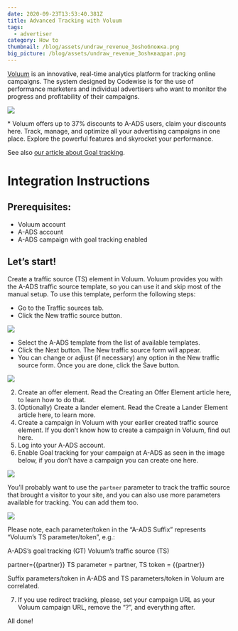 ```yaml
---
date: 2020-09-23T13:53:40.381Z
title: Advanced Tracking with Voluum
tags:
  - advertiser
category: How to
thumbnail: /blog/assets/undraw_revenue_3oshобложка.png
big_picture: /blog/assets/undraw_revenue_3oshквадрат.png
---
```

[Voluum](https://voluum.com/partner/a-ads/) is an innovative, real-time analytics platform for tracking online campaigns. The system designed by Codewise is for the use of performance marketers and individual advertisers who want to monitor the progress and profitability of their campaigns.

![](/blog/assets/advanced-tracking-with-voluum-arsen-.png)

\* Voluum offers up to 37% discounts to A-ADS users, claim your discounts here. Track, manage, and optimize all your advertising campaigns in one place. Explore the powerful features and skyrocket your performance. 

See also [our article about Goal tracking](https://a-ads.com/blog/2019-10-16-advertisers-why-do-i-need-goal-tracking-how-to-switch-it-on/).

# Integration Instructions

## Prerequisites:

* Voluum account
* A-ADS account
* A-ADS campaign with goal tracking enabled

## Let’s start!

Create a traffic source (TS) element in Voluum. Voluum provides you with the A-ADS traffic source template, so you can use it and skip most of the manual setup. To use this template, perform the following steps:

* Go to the Traffic sources tab.
* Click the New traffic source button.

![](/blog/assets/15f5f1a36e61b0.png)

* Select the A-ADS template from the list of available templates.
* Click the Next button. The New traffic source form will appear.
* You can change or adjust (if necessary) any option in the New traffic source form. Once you are done, click the Save button.

![](/blog/assets/ts-source.png)

2. Create an offer element. Read the Creating an Offer Element article here, to learn how to do that.
3. (Optionally) Create a lander element. Read the Create a Lander Element article here, to learn more.
4. Create a campaign in Voluum with your earlier created traffic source element. If you don’t know how to create a campaign in Voluum, find out here.
5. Log into your A-ADS account.
6. Enable Goal tracking for your campaign at A-ADS as seen in the image below, if you don’t have a campaign you can create one here. 

![](/blog/assets/screenshot_from_2020-09-23_16-56-06.png)

You’ll probably want to use the `partner` parameter to track the traffic source that brought a visitor to your site, and you can also use more parameters available for tracking. You can add them too. 

![](/blog/assets/screenshot_from_2020-09-23_16-58-55.png)

Please note, each parameter/token in the “A-ADS Suffix” represents “Voluum’s TS parameter/token”, e.g.:

A-ADS’s goal tracking (GT)				Voluum’s traffic source (TS)

partner={{partner}}					        TS parameter = partner, TS token = {{partner}}

Suffix parameters/token in A-ADS and TS parameters/token in Voluum are correlated. 

7. If you use redirect tracking, please, set your campaign URL as your Voluum campaign URL, remove the “?”, and everything after.

All done!
